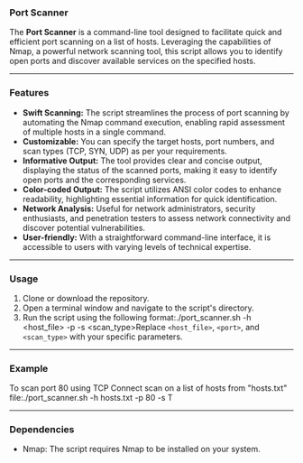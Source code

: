### Port Scanner

The **Port Scanner** is a command-line tool designed to facilitate quick and efficient port scanning on a list of hosts. Leveraging the capabilities of Nmap, a powerful network scanning tool, this script allows you to identify open ports and discover available services on the specified hosts.

---

### Features

- **Swift Scanning:** The script streamlines the process of port scanning by automating the Nmap command execution, enabling rapid assessment of multiple hosts in a single command.
- **Customizable:** You can specify the target hosts, port numbers, and scan types (TCP, SYN, UDP) as per your requirements.
- **Informative Output:** The tool provides clear and concise output, displaying the status of the scanned ports, making it easy to identify open ports and the corresponding services.
- **Color-coded Output:** The script utilizes ANSI color codes to enhance readability, highlighting essential information for quick identification.
- **Network Analysis:** Useful for network administrators, security enthusiasts, and penetration testers to assess network connectivity and discover potential vulnerabilities.
- **User-friendly:** With a straightforward command-line interface, it is accessible to users with varying levels of technical expertise.

---

### Usage

1. Clone or download the repository.
2. Open a terminal window and navigate to the script's directory.
3. Run the script using the following format:./port_scanner.sh -h <host_file> -p  -s <scan_type>Replace `<host_file>`, `<port>`, and `<scan_type>` with your specific parameters.

---

### Example

To scan port 80 using TCP Connect scan on a list of hosts from "hosts.txt" file:./port_scanner.sh -h hosts.txt -p 80 -s T

---

### Dependencies

- Nmap: The script requires Nmap to be installed on your system.
